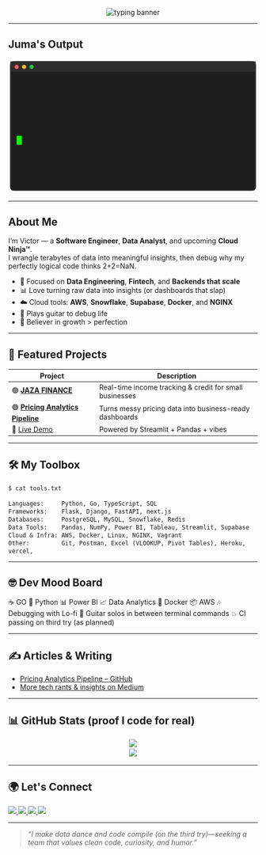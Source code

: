 <!-- Animated Banner-->
<p align="center">
  <img src="https://readme-typing-svg.demolab.com?font=Fira+Code&weight=500&size=24&pause=1000&center=true&vCenter=true&width=800&lines=Hi+I'm+Victor+Juma+%F0%9F%91%8B;I+build+tools+that+make+data+dance+%F0%9F%A4%9F;Software+Engineer+%7C+Data+Analyst+%7C+Cloud+Apprentice;AWS+%7C+Snowflake+%7C+PostgreSQL+%7C+Python+%7C+Go;Funny+but+dangerously+good+at+debugging+%F0%9F%98%80" alt="typing banner" />
</p>

---

## Juma's Output

<p align="center">
  <img src="https://raw.githubusercontent.com/JumaOchi/JumaOchi/refs/heads/main/assets/github_terminal_static_end.svg" alt="terminal animation" />
</p>


---

##  About Me

I’m Victor — a **Software Engineer**, **Data Analyst**, and upcoming **Cloud Ninja™**.  
I wrangle terabytes of data into meaningful insights, then debug why my perfectly logical code thinks 2+2=NaN.

- 🧠 Focused on **Data Engineering**, **Fintech**, and **Backends that scale**
- 📊 Love turning raw data into insights (or dashboards that slap)
- ☁️ Cloud tools: **AWS**, **Snowflake**, **Supabase**, **Docker**, and **NGINX**
- 🎸 Plays guitar to debug life
- 🧠 Believer in growth > perfection

---

## 🚀 Featured Projects

|  Project |  Description |
|-----------|----------------|
| 🟢 [**JAZA FINANCE**](https://github.com/JumaOchi/JAZA) | Real-time income tracking & credit for small businesses |
| 🟣 [**Pricing Analytics Pipeline**](https://github.com/JumaOchi/pricing-analytics-pipeline) | Turns messy pricing data into business-ready dashboards |
| 🔗 [Live Demo](https://pricinganalyticspipeline.streamlit.app/) | Powered by Streamlit + Pandas + vibes |

---

## 🛠️ My Toolbox

```bash
$ cat tools.txt
````

```text
Languages:     Python, Go, TypeScript, SQL
Frameworks:    Flask, Django, FastAPI, next.js
Databases:     PostgreSQL, MySQL, Snowflake, Redis
Data Tools:    Pandas, NumPy, Power BI, Tableau, Streamlit, Supabase
Cloud & Infra: AWS, Docker, Linux, NGINX, Vagrant
Other:         Git, Postman, Excel (VLOOKUP, Pivot Tables), Heroku, vercel,  
```

---

## 🤓 Dev Mood Board

☕ GO
🐍 Python
📊 Power BI
📈 Data Analytics
🐳 Docker
📦 AWS
🎶 Debugging with Lo-fi
🎸 Guitar solos in between terminal commands
💥 CI passing on third try (as planned)

---

## ✍️ Articles & Writing

*  [Pricing Analytics Pipeline – GitHub](https://github.com/JumaOchi/pricing-analytics-pipeline)
*  [More tech rants & insights on Medium](https://medium.com/@jumaochi1)

---

## 📊 GitHub Stats (proof I code for real)

<p align="center">
  <img src="https://github-readme-stats.vercel.app/api?username=JumaOchi&show_icons=true&theme=radical&hide_border=true" />
  <br/>
  <img src="https://github-readme-stats.vercel.app/api/top-langs/?username=JumaOchi&layout=compact&theme=radical&hide_border=true" />
</p>

---

## 🌍 Let's Connect

<p align="left">
  <a href="https://www.linkedin.com/in/victor-juma-837034185/" target="_blank">
    <img src="https://img.shields.io/badge/LinkedIn-%230077B5.svg?&style=for-the-badge&logo=linkedin&logoColor=white" />
  </a>
  <a href="https://medium.com/@jumaochi1" target="_blank">
    <img src="https://img.shields.io/badge/Medium-%2312100E.svg?&style=for-the-badge&logo=medium&logoColor=white" />
  </a>
  <a href="mailto:jumaochi1@gmail.com">
    <img src="https://img.shields.io/badge/Gmail-%23D14836.svg?&style=for-the-badge&logo=gmail&logoColor=white" />
  </a>
  <a href="https://jumaochi.github.io/juma" target="_blank">
    <img src="https://img.shields.io/badge/Portfolio-%2312100E.svg?&style=for-the-badge&logo=github&logoColor=white" />
  </a>
</p>

---

> *“I make data dance and code compile (on the third try)—seeking a team that values clean code, curiosity, and humor.”*

